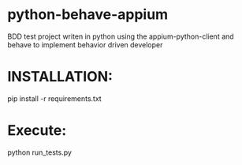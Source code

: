 # python-behave-appium
BDD test project writen in python using the appium-python-client and behave to implement behavior driven developer

# INSTALLATION:

pip install -r requirements.txt

# Execute:

python run_tests.py